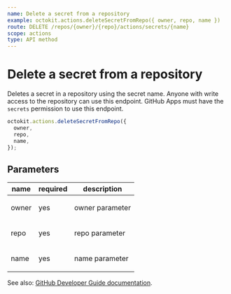 ```yaml
---
name: Delete a secret from a repository
example: octokit.actions.deleteSecretFromRepo({ owner, repo, name })
route: DELETE /repos/{owner}/{repo}/actions/secrets/{name}
scope: actions
type: API method
---
```


# Delete a secret from a repository

Deletes a secret in a repository using the secret name. Anyone with write access to the repository can use this endpoint. GitHub Apps must have the `secrets` permission to use this endpoint.

```js
octokit.actions.deleteSecretFromRepo({
  owner,
  repo,
  name,
});
```

## Parameters

<table>
  <thead>
    <tr>
      <th>name</th>
      <th>required</th>
      <th>description</th>
    </tr>
  </thead>
  <tbody>
    <tr><td>owner</td><td>yes</td><td>

owner parameter

</td></tr>
<tr><td>repo</td><td>yes</td><td>

repo parameter

</td></tr>
<tr><td>name</td><td>yes</td><td>

name parameter

</td></tr>
  </tbody>
</table>

See also: [GitHub Developer Guide documentation](https://developer.github.com/v3/actions/secrets/#delete-a-secret-from-a-repository).
